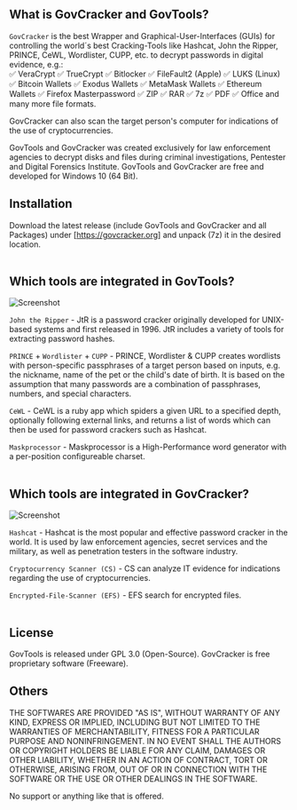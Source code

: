 
## What is GovCracker and GovTools? ##

`GovCracker` is the best Wrapper and Graphical-User-Interfaces (GUIs) 
for controlling the world´s best Cracking-Tools like Hashcat, John the Ripper, 
PRINCE, CeWL, Wordlister, CUPP, etc. to decrypt passwords in digital evidence, e.g.:
<br>
:white_check_mark: VeraCrypt
:white_check_mark: TrueCrypt
:white_check_mark: Bitlocker
:white_check_mark: FileFault2 (Apple)
:white_check_mark: LUKS (Linux)
:white_check_mark: Bitcoin Wallets 
:white_check_mark: Exodus Wallets 
:white_check_mark: MetaMask Wallets
:white_check_mark: Ethereum Wallets
:white_check_mark: Firefox Masterpassword
:white_check_mark: ZIP
:white_check_mark: RAR
:white_check_mark: 7z 
:white_check_mark: PDF
:white_check_mark: Office 
and many more file formats.

GovCracker can also scan the target person's computer for indications of the use of 
cryptocurrencies.

GovTools and GovCracker was created exclusively for law enforcement agencies to decrypt 
disks and files during criminal investigations, Pentester and Digital Forensics Institute. 
GovTools and GovCracker are free and developed for Windows 10 (64 Bit). 

## Installation ##

Download the latest release (include GovTools and GovCracker and all Packages) under 
[https://govcracker.org] and unpack (7z) it in the desired location. 
<br>
<br>

## Which tools are integrated in GovTools? ##

![Screenshot](https://user-images.githubusercontent.com/73139495/170981613-e6b2c39e-9c20-4871-ad1d-5dd06bda9e4e.jpg)


`John the Ripper` - JtR is a password cracker originally developed for UNIX-based 
systems and first released in 1996. JtR includes a variety of tools for extracting 
password hashes.

`PRINCE` + `Wordlister` + `CUPP` - PRINCE, Wordlister & CUPP creates wordlists with person-specific
passphrases of a target person based on inputs, e.g. the nickname, name of the pet or the child's 
date of birth. It is based on the assumption that many passwords are a combination of passphrases, 
numbers, and special characters.

`CeWL` - CeWL is a ruby app which spiders a given URL to a specified depth, optionally following 
external links, and returns a list of words which can then be used for password crackers such as Hashcat.

`Maskprocessor` - Maskprocessor is a High-Performance word generator with a per-position configureable charset.
<br>
<br>

## Which tools are integrated in GovCracker? ##

![Screenshot](https://user-images.githubusercontent.com/73139495/170981632-97cd2ff6-cf4e-4b17-9094-f6de400f1ef5.jpg)

`Hashcat` - Hashcat is the most popular and effective password cracker in the world. 
It is used by law enforcement agencies, secret services and the military, as well as 
penetration testers in the software industry.

`Cryptocurrency Scanner (CS)` - CS can analyze IT evidence for indications regarding the use of cryptocurrencies. 

`Encrypted-File-Scanner (EFS)` - EFS search for encrypted files.
<br>
<br>

## License ##
 
GovTools is released under GPL 3.0 (Open-Source). 
GovCracker is free proprietary software (Freeware).

## Others ##

THE SOFTWARES ARE PROVIDED "AS IS", WITHOUT WARRANTY OF ANY KIND, EXPRESS OR
IMPLIED, INCLUDING BUT NOT LIMITED TO THE WARRANTIES OF MERCHANTABILITY,
FITNESS FOR A PARTICULAR PURPOSE AND NONINFRINGEMENT. IN NO EVENT SHALL THE
AUTHORS OR COPYRIGHT HOLDERS BE LIABLE FOR ANY CLAIM, DAMAGES OR OTHER
LIABILITY, WHETHER IN AN ACTION OF CONTRACT, TORT OR OTHERWISE, ARISING FROM,
OUT OF OR IN CONNECTION WITH THE SOFTWARE OR THE USE OR OTHER DEALINGS IN THE
SOFTWARE.

No support or anything like that is offered.
